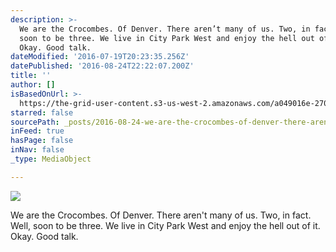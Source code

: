 ```yaml
---
description: >-
  We are the Crocombes. Of Denver. There aren’t many of us. Two, in fact. Well,
  soon to be three. We live in City Park West and enjoy the hell out of it.
  Okay. Good talk.
dateModified: '2016-07-19T20:23:35.256Z'
datePublished: '2016-08-24T22:22:07.200Z'
title: ''
author: []
isBasedOnUrl: >-
  https://the-grid-user-content.s3-us-west-2.amazonaws.com/a049016e-270b-4238-827f-8f53702965ec.png
starred: false
sourcePath: _posts/2016-08-24-we-are-the-crocombes-of-denver-there-arent-many-of-us-tw.md
inFeed: true
hasPage: false
inNav: false
_type: MediaObject

---
```

![](https://the-grid-user-content.s3-us-west-2.amazonaws.com/a049016e-270b-4238-827f-8f53702965ec.png)

We are the Crocombes. Of Denver. There aren't many of us. Two, in fact. Well, soon to be three. We live in City Park West and enjoy the hell out of it. Okay. Good talk.